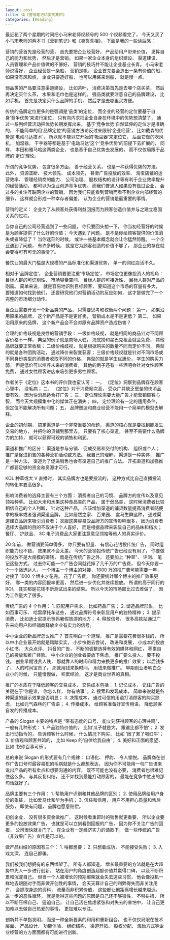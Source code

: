 ```yaml
---
layout: post
title: 读《营销笔记和卖货真相》
categories: [Reading]
---
```


最近花了两个星期的时间把小马宋老师视频号的 500 个视频看完了， 今天又买了小马宋老师的两本书《营销笔记》和《卖货真相》， 下面是我的一些读后感：

营销的营首先是经营的营， 首先要把企业经营好， 产品给用户带来价值， 发挥自己的能力和优势， 然后才是营销， 如果一家企业本身的组织建设、 渠道建设、 人员管理和产品价值做的不够好， 营销的技巧并不能让企业基业长青。 小马宋老师说得好， 企业经营是一条船， 营销是帆， 企业首先要会造出一条有价值的船， 如果没有风和帆， 企业只要造好船， 也可以用桨来划船， 就是慢一点。

弱品类的产品要注意渠道建设， 比如茶叶， 消费决策首先是去哪个店买茶， 然后再决定买什么茶， 水果和毛巾也是这样的。 强品类就要注意自己的品牌建设， 比如手机， 首先是决定买什么品牌的手机， 然后才是去哪里买方便。 

传统的品牌定位更多的是强调是‘品类’的定位， 而企业的经营的定位要基于自身‘竞争优势’来进行定位， 只有向内求把企业自身在环境中的优势想清楚了， 通过一系列经营活动把优势长期发挥出来， 基于‘竞争优势’自然延伸的定位才是准确的， 不能简单的用‘品牌定位’的营销方法论反过来限制‘企业经营’， 比如戴森的优势是‘电动马达技术‘， 所以就不能以它开始的’吸尘器‘来定位它， 后面它做的吹风机， 加湿器， 干手器等都是基于’电动马达‘这个’竞争优势‘的前提下去扩展的， 同样， 本田和雅马哈这两类企业， 也是基于自己优势去发展的， 而不仅仅局限于品牌的‘定位’理论。

所谓的竞争优势， 包含很多方面， 善于经营关系， 也是一种获得优势的方法。 此外， 资源垄断、 技术领先、 成本领先， 甚至广告投放的效率、 淘宝店铺的运营效率、 管理经销商的能力、 公司治理、 股权结构的设计等有利于企业效率提升的经营活动， 都可以为企业创造竞争优势。 而我们普通人如果没有做过企业， 会过多的关注互联网企业的营销， 因为我们只能看到营销而看不到企业内部经营的细节， 这样就会形成一种幸存者偏差， 认为企业的营销是最重要的事情。 

营销的定义： 企业为了从顾客处获得利益回报而为顾客创造价值并与之建立稳固关系的过程。

当你自己的公司经营遇到了一些问题， 你只要回头想一下， 你当初经营好的时候是为顾客提供了什么好的价值； 今天遇到了问题， 是不是你给顾客提供的价值消失或者降低了？ 当你迷茫的时候， 或许一些基本概念就会让你猛然惊醒。 一个企业遇到了问题， 有许多时候， 就是它为顾客创造的价值不够了， 那企业的存在就会变得可有可无的事情了。

餐饮业的最大门槛是大规模的产品标准化和渠道优势， 单一的网红店活不久。

相对于‘品牌定位’， 企业营销要更注重‘市场定位’， 市场定位更像投资人的视角： 目标人群的可识别性、 市场容量空间、 目标人群的可接近性、 目标人群对产品的刚需。 简单来说， 就是容易地识别目标顾客， 要知道这个市场的容量有多大， 要知道如何找到他们， 还要研究他们对营销活动的反应如何， 这才是做完了一个完整的市场细分动作。

当企业需要开发一个新品类的产品， 只需要思考和权衡两个问题： 第一， 如果沿用原来的品牌， 这个新产品是不是更好卖， 营销成本是不是更低？ 第二， 如果沿用原来的品牌， 这个新产品会不会对原有品牌资产造成伤害？

合理的价格歧视是良性的营销手段： 一级价格歧视， 就是相同的商品针对不同顾客价格不一样， 典型的例子就是商场入驻， 海底捞和星巴克租金就会免费， 其他品牌就要正常收租； 二级价格歧视， 就是根据购买的数量不同而定价不同， 典型的就是各种团购活动， 通过降价来裂变获客； 三级价格歧视就是针对不同市场或不同身份类型的消费者收取不同的价格， 典型的就是学生优惠价， 学生的购买力弱， 但是低价可以培养未来的消费者， 其他的例子还有一些酒吧会针对女性顾客免费， 通过女性顾客进店来吸引更多男性顾客。

作者关于《定位》这本书的评价我也蛮认可： 一， 《定位》洞察到品牌存在顾客心智中， 没毛病； 二， 《定位》对于消费频次高， 受众广并缺乏壁垒的快消品很有效， 因为快消品适合打广告； 三， 定位理论需要大量广告才能营销顾客心智， 而今天大规模集中化的媒体正在消失； 四， 定位理论有一定的适用条件， 但定位不能解决所有问题； 五， 品牌塑造和商业经营不能用一个简单的模型去解释。

企业的初创期， 搞定渠道是一个非常重要的命题， 渠道的核心就是要找到能发生交易的地方， 并把你的货铺到那里去。 只要有了核心渠道， 甚至不需要什么品牌力的加持， 就可以获得可观的销售和利润。 

渠道和推广的区分： 渠道是参与分销、 促成交易和交付的机构、 组织或个人； 推广是促进销售的各种营销活动或方法。 我自己的理解， 渠道是一种实体， 推广是一种方法， 渠道为了促进销售也会有渠道自己的推广方法。 开拓渠道和加强推广都要足够的资金和资源才可行。

KOL 种草或大 V 直播时， 其实品牌方也是要投流的， 这种方式比自己直播投流的转化率要高很多。

影响消费者的选择主要有三个方面： 消费者自己的习惯、 品牌方的宣传以及意见领袖种草。 比如大米和水果这种食品类的产品， 属于弱品类， 这时候消费者比较相信自己的个人判断， 针对这种产品， 应该增加渠道的铺货数量提高消费者随便拿的概率或者强调渠道品牌， 比如居然之家、 百果园、 盒马生鲜这种， 通过渠道建立品牌来吸引消费者； 衣服这类容易受品牌方的宣传影响很多， 因为消费者选择大品牌的目的不取决于个人喜好， 而是根据品牌来彰显自己的品味和档次； 餐厅、 护肤品、 3C 电子消费品大家更注意意见领袖等他人的真实评价。

20 年前， 做营销要简单得多， 你只要有胆量、 有信心花钱投传统广告， 同时组织能力也不错， 效果就不会太差。 今天的营销投传统广告已经没有用了， 你要做的投放不是大规模的砸钱， 而是在传统广告之外， 还要加上 “种草”、 评测、 笔记这些方式。 过去你可能一个广告合同就花掉了几千万的广告费， 但今天你要一个一个筛选达人， 一个博主一个博主的对接， 1000 万的推广费可能需要一年， 对接了 1000 个博主才花完。 花了广告费， 你还要统计哪个博主的推广效果更好， 哪一类的内容回报率更高， 然后进一步优化并继续投放。 所谓的高于同行的 ROI， 其实都是花钱不断测试出来的结果。 所以今天的市场部比过去难做了， 因为工作量大了很多。

传统广告的 4 个作用： 1. 匹配用户需求， 比如药品广告； 2. 塑造品牌形象， 比如百事可乐、 哈雷摩托车这些， 通过品牌符号来彰显用户的独特精神； 3. 提示消费， 比如迪士尼提示爸妈暑假旅游的地方； 4. 释放信号， 很多高铁站通过广告来向用户和经销商释放企业有实力的信号。 

中小企业的新品牌怎么推广？ 首先明白一个道理， 推广是需要花费很多钱的， 所以中小企业最开始就是踏踏实实， 小步快跑去尝试， 改进和发展， 小成本的投放小红书、 大众点评、 抖音的广告， 不断的调整选择有效的媒体和网红， 积累自己的投放和推广经验。 中小企业的创业者要放下焦虑， 推广要么投人， 要不投钱。 创业早期钱贵人贱， 那就靠人的时间和精力来换更多的推广效果； 以后钱多了， 人的时间宝贵了， 那就用钱来换时间， 用钱来做推广。 早期创业者明白企业小的时候， 只能慢慢做， 积累经验， 这才是商业世界的真相。

推广的本质在于降低顾客的交易成本， 交易成本包括： 1. 记忆成本， 记住广告的关键在于‘你是谁， 你怎么样， 你有啥事‘； 2. 搜索和发现成本， 简单来说就是各种渠道的展示效果是否明显； 3. 决策成本， 通过可信的用语打消顾客的购买顾虑， 比如元气森林的广告语； 4. 传播成本， 给顾客准备好宣传用语， 降低顾客自发的传播成本。

产品的 Slogan 主要的特点是 “带有态度的口号， 能立刻获得顾客的心理共鸣”， 一般有几种形式： 1. 产品独特价值的， 比如’瓜子就是大， 跟谁比都不怕‘； 2. 发出行动指令的， 告诉顾客什么时候， 什么情况下购买， 比如 ’困了累了喝红牛‘； 3. 价值观和顾客共鸣的， 比如 Keep 的‘自律给我自由’； 4. 美好和正面的愿望， 比如 ‘祝你百事可乐’。 

总的来说 Slogan 的形式要有几个规律： 口语化、 押韵、 令人愉悦。 品牌商在创作广告口号时最容易犯的毛病就是什么都想表达， 因为你不可能用一句广告语来说出产品的所有卖点和想要沟通的内容， 既不可能也没有必要， 消费者也很难记住这么多。 与其反复纠结， 还不如找到最能打动顾客的， 最能在竞争中胜出的那句话就好了。

品牌主要有三个作用： 1. 帮助用户识别和其他品牌的区别； 2. 使用品牌给用户身份的象征， 比如爱马仕和华为手机； 3. 信任和信用， 用户不用担心质量和售后服务， 即使有问题， 品牌也愿意赔偿。

初创企业， 没有很多资金做推广， 这时候看重即时的销售就更重要， 所以企业要更多的投放效果广告， 也就是可以立刻看到回报的广告， 因为你不关注广告的回报， 公司很快就关门了。 在企业有一定经济实力的请款下， 做一些传统的广告（非效果广告）宣传是可以的。

做产品纠结的原因有三个： 1. 啥都想要； 2. 只想着成功， 不能接受失败； 3. 入戏太深， 连自己都骗。

我们被我们想拥有的东西绑架了。 所有人都知道， 增长最重要的方法就是在大趋势中先人一步进行创新， 站在用户的角度创造超额价值并赢得口碑， 以及不断积累和沉淀自己。 但当一个人被增长的预期绑架就会失去这些习惯， 他会像投机一样地去跟随对手而非做开创性的事情， 会天天算计自己的利弊得失而非关注用户， 会抓取身边的资料， 流量而非积累价值， 这些都让他距离增长越来越远。 进一步的恶性循环， 就是觉得这些问题的原因是自己还不够狼性， 不够拼搏， 所以不断压榨自己、 逼迫自己， 让自己活在焦虑紧张和对失去的害怕中， 让自己更加难以去做自己热爱的事情， 更加难以专注。

创新并不单指发明， 而是一种全新要素的利用和重新组合， 也不仅仅局限在技术层面、  产品设计、 功能体验、 组织结构、 渠道开拓、 股权分配、 激励方式等企业经营的方方面面都有可能进行创新。


